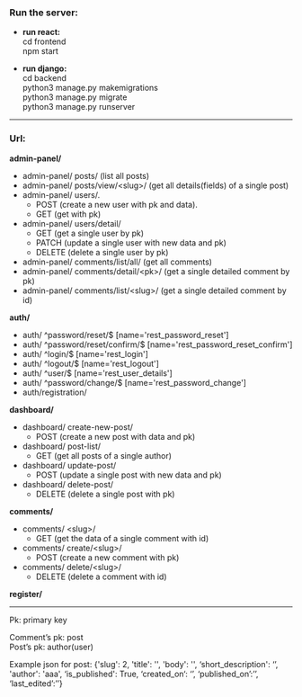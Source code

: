 ### Run the server:

- **run react:**    
cd frontend     
npm start       

- **run django:**            
cd backend          
python3 manage.py makemigrations     
python3 manage.py migrate    
python3 manage.py runserver

***

### Url:
**admin-panel/**
- admin-panel/ posts/ (list all posts)
- admin-panel/ posts/view/\<slug\>/ (get all details(fields) of a single post)
- admin-panel/ users/.      
  - POST  (create a new user with pk and data).    
  - GET (get with pk)
- admin-panel/ users/detail/ 
  - GET (get a single user by pk)
  - PATCH (update a single user with new data and pk)
  - DELETE (delete a single user by pk)
- admin-panel/ comments/list/all/ (get all comments)
- admin-panel/ comments/detail/\<pk\>/ (get a single detailed comment by pk)
- admin-panel/ comments/list/\<slug\>/ (get a single detailed comment by id)

**auth/**
- auth/ ^password/reset/$ [name='rest_password_reset']
- auth/ ^password/reset/confirm/$ [name='rest_password_reset_confirm']
- auth/ ^login/$ [name='rest_login']
- auth/ ^logout/$ [name='rest_logout']
- auth/ ^user/$ [name='rest_user_details']
- auth/ ^password/change/$ [name='rest_password_change']
- auth/registration/
  
**dashboard/**
- dashboard/ create-new-post/
  - POST (create a new post with data and pk)
- dashboard/ post-list/
  - GET (get all posts of a single author)
- dashboard/ update-post/
  - POST (update a single post with new data and pk)
- dashboard/ delete-post/
  - DELETE (delete a single post with pk)

**comments/**
- comments/ \<slug\>/
  - GET (get the data of a single comment with id)
- comments/ create/\<slug\>/
  - POST (create a new comment with pk)
- comments/ delete/\<slug\>/
  - DELETE (delete a comment with id)
 
**register/**

***
Pk: primary key       

Comment’s pk: post     
Post’s pk: author(user)     

Example json for post:
{'slug': 2, 'title': '', 'body': '', ‘short_description': ‘’, 'author': 'aaa', ‘is_published': True, ‘created_on‘: ‘’, ‘published_on’:’’, ‘last_edited’:’’}
